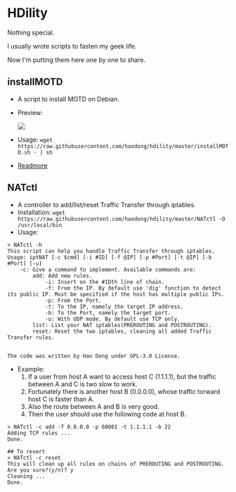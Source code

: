 # HDility

Nothing special.

I usually wrote scripts to fasten my geek life.

Now I'm putting them here one by one to share.

## installMOTD
- A script to install MOTD on Debian.
- Preview:

    ![](https://haodong.me/images/contents/2017-01-21-debian-motd.png)

- Usage: `wget https://raw.githubusercontent.com/haodong/hdility/master/installMOTD.sh - | sh`
- [Readmore](https://haodong.me/post/2017-01-21-debian-motd.html)

## NATctl
- A controller to add/list/reset Traffic Transfer through iptables.
- Installation: `wget https://raw.githubusercontent.com/haodong/hdility/master/NATctl -O /usr/local/bin`
- Usage:
```
> NATctl -h
This script can help you handle Traffic Transfer through iptables.
Usage: iptNAT [-c $cmd] [-i #ID] [-f @IP] [-p #Port] [-t @IP] [-b #Port] [-u]
    -c: Give a command to implement. Available commands are:
        add: Add new rules.
            -i: Insert on the #IDth line of chain.
            -f: From the IP. By default use 'dig' function to detect its public IP. Must be specified if the host has multiple public IPs.
            -p: From the Port.
            -t: To the IP, namely the target IP address.
            -b: To the Port, namely the target port.
            -u: With UDP mode. By default use TCP only.
        list: List your NAT iptables(PREROUTING and POSTROUTING).
        reset: Reset the two iptables, cleaning all added Traffic Transfer rules.


The code was written by Hao Dong under GPL-3.0 License.
```
- Example:
    1. If a user from host A want to access host C (1.1.1.1), but the traffic between A and C is two slow to work.
    2. Fortunately there is another host B (0.0.0.0), whose traffic torward host C is faster than A.
    3. Also the route between A and B is very good.
    4. Then the user should use the following code at host B.
```
> NATctl -c add -f 0.0.0.0 -p 60001 -t 1.1.1.1 -b 22
Adding TCP rules ...
Done.

## To revert
> NATctl -c reset
This will clean up all rules on chains of PREROUTING and POSTROUTING.
Are you sure?(y/n)? y
Cleaning ...
Done.
```
